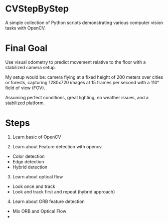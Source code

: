 # CVStepByStep

A simple collection of Python scripts demonstrating various computer vision tasks with OpenCV.  

# Final Goal

Use visual odometry to predict movement relative to the floor with a stabilized camera setup. 

My setup would be: camera flying at a fixed height of 200 meters over cities or forests, capturing 1280x720 images at 15 frames per second with a 110° field of view (FOV). 

Assuming perfect conditions, great lighting, no weather issues, and a stabilized platform.

# Steps

1. Learn basic of OpenCV

2. Learn about Feature detection with opencv
- Color detection
- Edge detection
- Hybrid detection

3. Learn about optical flow
- Look once and track
- Look and track first and repeat (hybrid approach)

4. Learn about ORB feature detection
- Mix ORB and Optical Flow
- 
